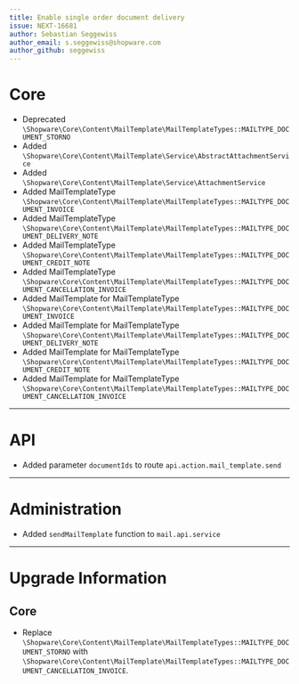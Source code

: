 ```yaml
---
title: Enable single order document delivery
issue: NEXT-16681
author: Sebastian Seggewiss
author_email: s.seggewiss@shopware.com 
author_github: seggewiss
---
```

# Core
* Deprecated `\Shopware\Core\Content\MailTemplate\MailTemplateTypes::MAILTYPE_DOCUMENT_STORNO`
* Added `\Shopware\Core\Content\MailTemplate\Service\AbstractAttachmentService`
* Added `\Shopware\Core\Content\MailTemplate\Service\AttachmentService`
* Added MailTemplateType `\Shopware\Core\Content\MailTemplate\MailTemplateTypes::MAILTYPE_DOCUMENT_INVOICE`
* Added MailTemplateType `\Shopware\Core\Content\MailTemplate\MailTemplateTypes::MAILTYPE_DOCUMENT_DELIVERY_NOTE`
* Added MailTemplateType `\Shopware\Core\Content\MailTemplate\MailTemplateTypes::MAILTYPE_DOCUMENT_CREDIT_NOTE`
* Added MailTemplateType `\Shopware\Core\Content\MailTemplate\MailTemplateTypes::MAILTYPE_DOCUMENT_CANCELLATION_INVOICE`
* Added MailTemplate for MailTemplateType `\Shopware\Core\Content\MailTemplate\MailTemplateTypes::MAILTYPE_DOCUMENT_INVOICE`
* Added MailTemplate for MailTemplateType `\Shopware\Core\Content\MailTemplate\MailTemplateTypes::MAILTYPE_DOCUMENT_DELIVERY_NOTE`
* Added MailTemplate for MailTemplateType `\Shopware\Core\Content\MailTemplate\MailTemplateTypes::MAILTYPE_DOCUMENT_CREDIT_NOTE`
* Added MailTemplate for MailTemplateType `\Shopware\Core\Content\MailTemplate\MailTemplateTypes::MAILTYPE_DOCUMENT_CANCELLATION_INVOICE`
___
# API
* Added parameter `documentIds` to route `api.action.mail_template.send`
___
# Administration
* Added `sendMailTemplate` function to `mail.api.service`
___
# Upgrade Information
## Core
* Replace `\Shopware\Core\Content\MailTemplate\MailTemplateTypes::MAILTYPE_DOCUMENT_STORNO` with `\Shopware\Core\Content\MailTemplate\MailTemplateTypes::MAILTYPE_DOCUMENT_CANCELLATION_INVOICE`.
